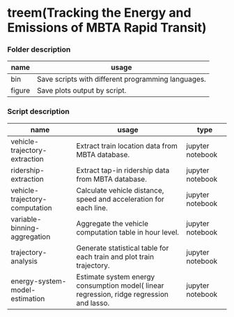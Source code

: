 # treem(Tracking the Energy and Emissions of MBTA Rapid Transit)

### Folder description

|  name | usage |
|  ----  | ----  |
| bin  | Save scripts with different programming languages.| 
| figure  | Save plots output by script.| 

### Script description

|  name | usage | type |
|  ----  | ----  | ----  |
| vehicle-trajectory-extraction  | Extract train location data from MBTA database. | jupyter notebook | 
| ridership-extraction  | Extract tap-in ridership data from MBTA database.  | jupyter notebook |  
| vehicle-trajectory-computation | Calculate vehicle distance, speed and acceleration for each line. | jupyter notebook |  
| variable-binning-aggregation | Aggregate the vehicle computation table in hour level. | jupyter notebook | 
| trajectory-analysis | Generate statistical table for each train and plot train trajectory.  | jupyter notebook |
| energy-system-model-estimation | Estimate system energy consumption model( linear regression, ridge regression and lasso. | jupyter notebook |  
